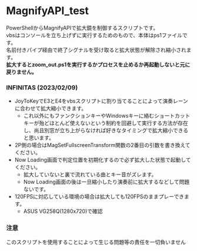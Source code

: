 # MagnifyAPI_test
PowerShellからMagnifyAPIで拡大鏡を制御するスクリプトです。    
vbsはコンソールを立ち上げずに実行するためのもので、本体はps1ファイルです。  
名前付きパイプ経由で終了シグナルを受け取ると拡大状態が解除され縮小されます。  
**拡大するとzoom_out.ps1を実行するかプロセスを止めるか再起動しないと元に戻りません。**

### INFINITAS (2023/02/09)
* JoyToKeyでE3とE4をvbsスクリプトに割り当てることによって演奏レーンに合わせて拡大縮小できます。
  - これ以外にもファンクションキーやWindowsキーに絡むショートカットキーが殆どほとんど使えないという制約を回避して実行する方法が存在し、尚且別窓が立ち上がらなければ好きなタイミングで拡大縮小できると思います。
* 2P側の場合はMagSetFullscreenTransform関数の2番目の引数を書き換えてください。
* Now Loading画面で判定位置を初期化するので必ず拡大した状態で起動してください。
  - 拡大していないと裏で流れている曲とキー音がズレます。
  - Now Loading画面の後は一旦縮小したり演奏前に拡大するなどして問題ないです。
* 120FPSに対応している環境の場合は拡大しても120FPSのままプレーできます。
  - ASUS VG258Q(1280x720)で確認

### 注意
このスクリプトを使用することによって生じる問題等の責任を一切負いません
